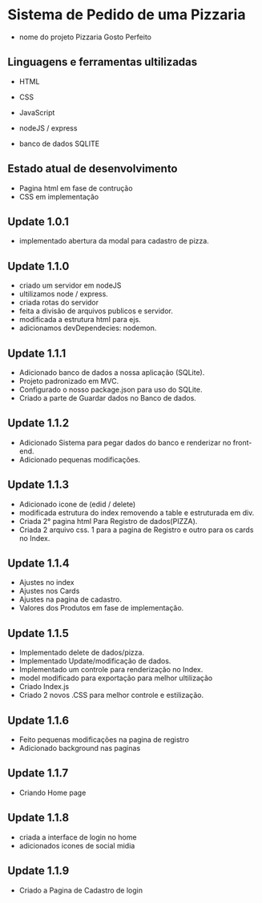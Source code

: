 # Sistema de Pedido de uma Pizzaria
- nome do projeto Pizzaria Gosto Perfeito

## Linguagens e ferramentas ultilizadas
- HTML
- CSS
- JavaScript

- nodeJS / express
- banco de dados SQLITE

## Estado atual de desenvolvimento 
- Pagina html em fase de contrução
- CSS em implementação

## Update 1.0.1
- implementado abertura da modal para cadastro de pizza.

## Update 1.1.0
- criado um servidor em nodeJS
- ultilizamos node / express.
- criada rotas do servidor
- feita a divisão de arquivos publicos e servidor.
- modificada a estrutura html para ejs.
- adicionamos devDependecies: nodemon.

## Update 1.1.1
- Adicionado banco de dados a nossa aplicação (SQLite).
- Projeto padronizado em MVC.
- Configurado o nosso package.json para uso do SQLite.
- Criado a parte de Guardar dados no Banco de dados.

## Update 1.1.2
- Adicionado Sistema para pegar dados do banco e renderizar no front-end.
- Adicionado pequenas modificações.

## Update 1.1.3
- Adicionado icone de (edid / delete)
- modificada estrutura do index removendo a table e estruturada em div.
- Criada 2° pagina html Para Registro de dados(PIZZA).
- Criada 2 arquivo css. 1 para a pagina de Registro e outro para os cards no Index.

## Update 1.1.4
- Ajustes no index
- Ajustes nos Cards
- Ajustes na pagina de cadastro.
- Valores dos Produtos em fase de implementação.

## Update 1.1.5
- Implementado delete de dados/pizza.
- Implementado Update/modificação de dados.
- Implementado um controle para renderização no Index.
- model modificado para exportação para melhor ultilização
- Criado Index.js
- Criado 2 novos .CSS para melhor controle e estilização.

## Update 1.1.6
- Feito pequenas modificações na pagina de registro
- Adicionado background nas paginas 

## Update 1.1.7
- Criando Home page

## Update 1.1.8
- criada a interface de login no home
- adicionados icones de social midia

## Update 1.1.9
- Criado a Pagina de Cadastro de login